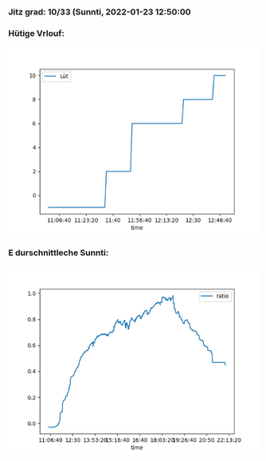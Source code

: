### Jitz grad: 10/33 (Sunnti, 2022-01-23 12:50:00

### Hütige Vrlouf:
![Graph](Today.png)

### E durschnittleche Sunnti:
![Graph](Sunnti.png)